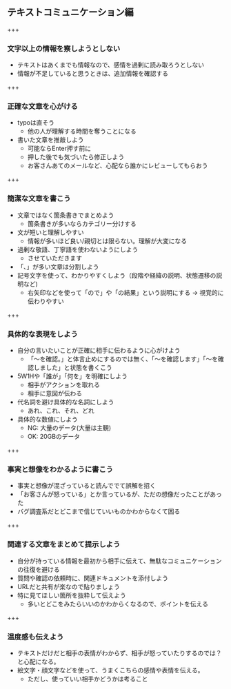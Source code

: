 ## テキストコミュニケーション編

+++

### 文字以上の情報を察しようとしない

* テキストはあくまでも情報なので、感情を過剰に読み取ろうとしない
* 情報が不足していると思うときは、追加情報を確認する

+++

### 正確な文章を心がける

* typoは直そう
  * 他の人が理解する時間を奪うことになる
* 書いた文章を推敲しよう
  * 可能ならEnter押す前に
  * 押した後でも気づいたら修正しよう
  * お客さんあてのメールなど、心配なら誰かにレビューしてもらおう

+++

### 簡潔な文章を書こう

* 文章ではなく箇条書きでまとめよう
  * 箇条書きが多いならカテゴリー分けする
* 文が短いと理解しやすい
  * 情報が多いほど良い/親切とは限らない。理解が大変になる
* 過剰な敬語、丁寧語を使わないようにしよう
  * させていただきます
* 「、」が多い文章は分割しよう
* 記号文字を使って、わかりやすくしよう（段階や経緯の説明、状態遷移の説明など)
    * 右矢印などを使って「ので」や「の結果」という説明にする → 視覚的に伝わりやすい

+++

### 具体的な表現をしよう

* 自分の言いたいことが正確に相手に伝わるように心がけよう
  * 「〜を確認。」と体言止めにするのでは無く、「〜を確認します」「〜を確認しました」と状態を書くこう
* 5W1Hや「誰が」「何を」を明確にしよう
  * 相手がアクションを取れる
  * 相手に意図が伝わる
* 代名詞を避け具体的な名詞にしよう
  * あれ、これ、それ、どれ
* 具体的な数値にしよう
  * NG: 大量のデータ(大量は主観)
  * OK: 20GBのデータ

+++

### 事実と想像をわかるように書こう

* 事実と想像が混ざっていると読んででて誤解を招く
* 「お客さんが怒っている」とか言っているが、ただの想像だったことがあった
* バグ調査系だとどこまで信じていいものかわからなくて困る

+++

### 関連する文章をまとめて提示しよう

* 自分が持っている情報を最初から相手に伝えて、無駄なコミュニケーションの往復を避ける
* 質問や確認の依頼時に、関連ドキュメントを添付しよう
* URLだと共有が楽なので貼りましょう
* 特に見てほしい箇所を抜粋して伝えよう
  * 多いとどこをみたらいいのかわからくなるので、ポイントを伝える

+++

### 温度感も伝えよう

* テキストだけだと相手の表情がわからず、相手が怒っていたりするのでは？と心配になる。
* 絵文字・顔文字などを使って、うまくこちらの感情や表情を伝える。
  * ただし、使っていい相手かどうかは考ること
